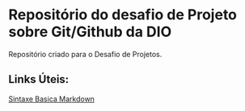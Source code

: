 # Repositório do desafio de Projeto sobre Git/Github da DIO
Repositório criado para o Desafio de Projetos.

## Links Úteis:
[Sintaxe Basica Markdown](https://www.markdownguide.org/basic-syntax/)
